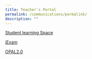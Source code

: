 ```yaml
---
title: Teacher's Portal
permalink: /communications/permalink/
description: ""
---
```

[Student learning Space](https://vle.learning.moe.edu.sg/login)

[iExam](https://iexams.moe.gov.sg/xe/login.do)

[OPAL2.0](https://opal2.moe.edu.sg/)